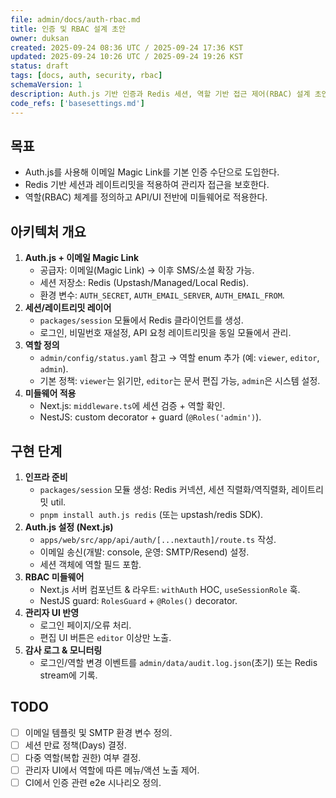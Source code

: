 ```yaml
---
file: admin/docs/auth-rbac.md
title: 인증 및 RBAC 설계 초안
owner: duksan
created: 2025-09-24 08:36 UTC / 2025-09-24 17:36 KST
updated: 2025-09-24 10:26 UTC / 2025-09-24 19:26 KST
status: draft
tags: [docs, auth, security, rbac]
schemaVersion: 1
description: Auth.js 기반 인증과 Redis 세션, 역할 기반 접근 제어(RBAC) 설계 초안
code_refs: ['basesettings.md']
---
```


## 목표

- Auth.js를 사용해 이메일 Magic Link를 기본 인증 수단으로 도입한다.
- Redis 기반 세션과 레이트리밋을 적용하여 관리자 접근을 보호한다.
- 역할(RBAC) 체계를 정의하고 API/UI 전반에 미들웨어로 적용한다.

## 아키텍처 개요

1. **Auth.js + 이메일 Magic Link**
   - 공급자: 이메일(Magic Link) → 이후 SMS/소셜 확장 가능.
   - 세션 저장소: Redis (Upstash/Managed/Local Redis).
   - 환경 변수: `AUTH_SECRET`, `AUTH_EMAIL_SERVER`, `AUTH_EMAIL_FROM`.
2. **세션/레이트리밋 레이어**
   - `packages/session` 모듈에서 Redis 클라이언트를 생성.
   - 로그인, 비밀번호 재설정, API 요청 레이트리밋을 동일 모듈에서 관리.
3. **역할 정의**
   - `admin/config/status.yaml` 참고 → 역할 enum 추가 (예: `viewer`, `editor`, `admin`).
   - 기본 정책: `viewer`는 읽기만, `editor`는 문서 편집 가능, `admin`은 시스템 설정.
4. **미들웨어 적용**
   - Next.js: `middleware.ts`에 세션 검증 + 역할 확인.
   - NestJS: custom decorator + guard (`@Roles('admin')`).

## 구현 단계

1. **인프라 준비**
   - `packages/session` 모듈 생성: Redis 커넥션, 세션 직렬화/역직렬화, 레이트리밋 util.
   - `pnpm install auth.js redis` (또는 upstash/redis SDK).
2. **Auth.js 설정 (Next.js)**
   - `apps/web/src/app/api/auth/[...nextauth]/route.ts` 작성.
   - 이메일 송신(개발: console, 운영: SMTP/Resend) 설정.
   - 세션 객체에 역할 필드 포함.
3. **RBAC 미들웨어**
   - Next.js 서버 컴포넌트 & 라우트: `withAuth` HOC, `useSessionRole` 훅.
   - NestJS guard: `RolesGuard` + `@Roles()` decorator.
4. **관리자 UI 반영**
   - 로그인 페이지/오류 처리.
   - 편집 UI 버튼은 `editor` 이상만 노출.
5. **감사 로그 & 모니터링**
   - 로그인/역할 변경 이벤트를 `admin/data/audit.log.json`(초기) 또는 Redis stream에 기록.

## TODO

- [ ] 이메일 템플릿 및 SMTP 환경 변수 정의.
- [ ] 세션 만료 정책(Days) 결정.
- [ ] 다중 역할(복합 권한) 여부 결정.
- [ ] 관리자 UI에서 역할에 따른 메뉴/액션 노출 제어.
- [ ] CI에서 인증 관련 e2e 시나리오 정의.

